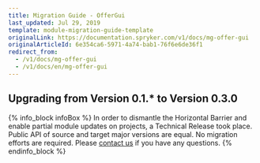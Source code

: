 ```yaml
---
title: Migration Guide - OfferGui
last_updated: Jul 29, 2019
template: module-migration-guide-template
originalLink: https://documentation.spryker.com/v1/docs/mg-offer-gui
originalArticleId: 6e354ca6-5971-4a74-bab1-76f6e6de36f1
redirect_from:
  - /v1/docs/mg-offer-gui
  - /v1/docs/en/mg-offer-gui
---
```


## Upgrading from Version 0.1.* to Version 0.3.0

{% info_block infoBox %}
In order to dismantle the Horizontal Barrier and enable partial module updates on projects, a Technical Release took place. Public API of source and target major versions are equal. No migration efforts are required. Please [contact us](https://spryker.com/en/support/) if you have any questions.
{% endinfo_block %}
